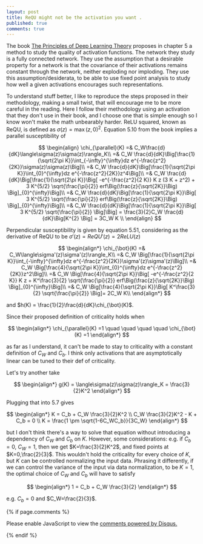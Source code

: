 ```yaml
---
layout: post
title: ReQU might not be the activation you want .
published: true
comments: true
---
```


The book [The Principles of Deep Learning Theory](https://arxiv.org/pdf/2106.10165.pdf) proposes 
in chapter 5 a method to study the quality of activation functions. The network they study is
a fully connected network. They use the assumption that a desirable property for a network is
that the covariance of their activations remains constant through the network, neither exploding nor
 imploding. They use this assumption/desiderata, to be able to use fixed point analysis 
 to study how well a given activations encourages such representations.

To understand stuff better, I like to reproduce the steps proposed in their methodology, 
making a small twist, that will
encourage me to be more careful in the reading. Here I follow their methodology using an 
activation that they don't use in their book, and I choose one that is simple enough so I know
won't make the math unbearably harder.
ReLU squared, known as ReQU, is defined as $\sigma(z) = \max (z, 0)^2$. Equation 5.10 from the book implies a parallel susceptibility of

$$
\begin{align}
    \chi_{\parallel}(K) =& C_W\frac{d}{dK}\langle\sigma(z)\sigma(z)\rangle_K\\
    =& C_W \frac{d}{dK}\Big[\frac{1}{\sqrt{2\pi K}}\int_{-\infty}^{\infty}dz e^{-\frac{z^2}{2K}}\sigma(z)\sigma(z)\Big]\\
    =& C_W \frac{d}{dK}\Big[\frac{1}{\sqrt{2\pi K}}\int_{0}^{\infty}dz e^{-\frac{z^2}{2K}}z^4\Big]\\
    =& C_W \frac{d}{dK}\Big[\frac{1}{\sqrt{2\pi K}}\Big[
    -e^{-\frac{z^2}{2 K}} K z (3 K + z^2) + 3 K^{5/2} \sqrt{\frac{\pi}{2}} erf\Big(\frac{z}{\sqrt{2K}}\Big)
    \Big]_{0}^{\infty}\Big]\\
    =& C_W \frac{d}{dK}\Big[\frac{1}{\sqrt{2\pi K}}\Big[
    3 K^{5/2} \sqrt{\frac{\pi}{2}} erf\Big(\frac{z}{\sqrt{2K}}\Big)
    \Big]_{0}^{\infty}\Big]\\
    =& C_W \frac{d}{dK}\Big[\frac{1}{\sqrt{2\pi K}}\Big[
    3 K^{5/2} \sqrt{\frac{\pi}{2}}
    \Big]\Big] = 
    \frac{3}{2}C_W \frac{d}{dK}\Big[K^{2} \Big] = 3C_W K \\
\end{align}
$$


Perpendicular susceptibility is given by equation 5.51, considering as the derivative of ReQU to be $\sigma'(z) = ReQU'(z) = 2ReLU(z)$


$$
\begin{align*}
    \chi_{\bot}(K) =& C_W\langle\sigma'(z)\sigma'(z)\rangle_K\\
    =& C_W \Big[\frac{1}{\sqrt{2\pi K}}\int_{-\infty}^{\infty}dz e^{-\frac{z^2}{2K}}\sigma'(z)\sigma'(z)\Big]\\
    =& C_W \Big[\frac{4}{\sqrt{2\pi K}}\int_{0}^{\infty}dz e^{-\frac{z^2}{2K}}z^2\Big]\\
    =& C_W \Big[\frac{4}{\sqrt{2\pi K}}\Big[
    -e^{-\frac{z^2}{2 K}} K z + K^\frac{3}{2} \sqrt{\frac{\pi}{2}} erf\Big(\frac{z}{\sqrt{2K}}\Big)
    \Big]_{0}^{\infty}\Big]\\
    =& C_W \Big[\frac{4}{\sqrt{2\pi K}}\Big[
    K^\frac{3}{2} \sqrt{\frac{\pi}{2}} \Big]= 2C_W 
    K\\
\end{align*}
$$

and $h(K) = \frac{1}{2}\frac{d}{dK}\chi_{\bot}(K)$.


Since their proposed definition of criticality holds when

$$
\begin{align*}
    \chi_{\parallel}(K) =1 \quad \quad \quad \quad \chi_{\bot}(K) =1
\end{align*}
$$

as far as I understand, it can't be made to stay to criticality with a constant 
definition of $C_W$ and $C_b$. I think only activations that are asymptotically 
linear can be tuned to their def of criticality.

Let's try another take

$$
\begin{align*}
    g(K) = \langle\sigma(z)\sigma(z)\rangle_K = \frac{3}{2}K^2
\end{align*}
$$

Plugging that into 5.7 gives

$$
\begin{align*}
    K = C_b + C_W \frac{3}{2}K^2 \\
    C_W \frac{3}{2}K^2 - K + C_b = 0 \\
    K = \frac{1 \pm \sqrt{1-6C_WC_b}}{3C_W}
\end{align*}
$$

but I don't think there's a way to solve that equation without introducing 
a dependency of $C_W$ and $C_b$ on $K$. However, some considerations: 
e.g. if $C_b=0$, $C_W=1$, then we get $K=\frac{3}{2}K^2$, and fixed 
points at $K=0,\frac{2}{3}$. This wouldn't hold the criticality for every 
choice of $K$, but $K$ can be controlled normalizing the input data. 
Phrasing it differently, if we can control the variance of the input 
via data normalization, to be $K=1$, the optimal choice of $C_W$ and $C_b$ 
will have to satisfy

$$
\begin{align*}
    1 = C_b + C_W \frac{3}{2}
\end{align*}
$$

e.g. $C_b=0$ and $C_W=\frac{2}{3}$.




{% if page.comments %} 



<div id="disqus_thread"></div>
<script>

/**
*  RECOMMENDED CONFIGURATION VARIABLES: EDIT AND UNCOMMENT THE SECTION BELOW TO INSERT DYNAMIC VALUES FROM YOUR PLATFORM OR CMS.
*  LEARN WHY DEFINING THESE VARIABLES IS IMPORTANT: https://disqus.com/admin/universalcode/#configuration-variables*/
/*
var disqus_config = function () {
this.page.url = PAGE_URL;  // Replace PAGE_URL with your page's canonical URL variable
this.page.identifier = PAGE_IDENTIFIER; // Replace PAGE_IDENTIFIER with your page's unique identifier variable
};
*/
(function() { // DON'T EDIT BELOW THIS LINE
var d = document, s = d.createElement('script');
s.src = 'https://https-lucehe-github-io.disqus.com/embed.js';
s.setAttribute('data-timestamp', +new Date());
(d.head || d.body).appendChild(s);
})();
</script>
<noscript>Please enable JavaScript to view the <a href="https://disqus.com/?ref_noscript">comments powered by Disqus.</a></noscript>



{% endif %}
